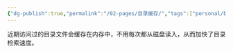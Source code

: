 ```yaml
---
{"dg-publish":true,"permalink":"/02-pages/目录缓存/","tags":["personal/blog","os/file"]}
---
```


近期访问过的目录文件会缓存在内存中，不用每次都从磁盘读入，从而加快了目录检索速度。